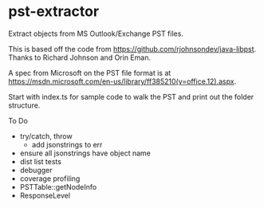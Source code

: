 # pst-extractor
Extract objects from MS Outlook/Exchange PST files.

This is based off the code from https://github.com/rjohnsondev/java-libpst.  Thanks to Richard Johnson and Orin Eman.

A spec from Microsoft on the PST file format is at https://msdn.microsoft.com/en-us/library/ff385210(v=office.12).aspx. 

Start with index.ts for sample code to walk the PST and print out the folder structure.

To Do
- try/catch, throw
    - add jsonstrings to err
- ensure all jsonstrings have object name
- dist list tests
- debugger
- coverage profiling
- PSTTable::getNodeInfo
- ResponseLevel